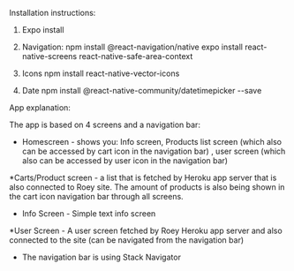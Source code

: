 Installation instructions:
1. Expo install

2. Navigation:
npm install @react-navigation/native
expo install react-native-screens react-native-safe-area-context

3. Icons
npm install react-native-vector-icons

4. Date
npm install @react-native-community/datetimepicker --save


App explanation:

The app is based on 4 screens and a navigation bar:
* Homescreen - shows you: Info screen, Products list screen (which also can be accessed by cart icon in the navigation bar) , user screen (which also can be accessed by user icon in the navigation bar)

*Carts/Product screen - a list that is fetched by Heroku app server that is also connected to Roey site. The amount of products is also being shown in the cart icon navigation bar through all screens.

* Info Screen - Simple text info screen

*User Screen - A user screen fetched by Roey Heroku app server and also connected to the site (can be navigated from the navigation bar) 

* The navigation bar is using  Stack Navigator

